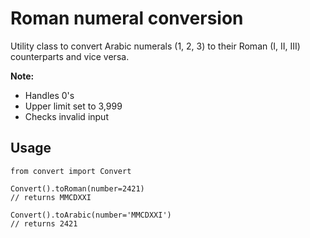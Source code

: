 # Roman numeral conversion
Utility class to convert Arabic numerals (1, 2, 3) to their Roman (I, II, III) counterparts and vice versa. 

__Note:__
* Handles 0's
* Upper limit set to 3,999
* Checks invalid input

## Usage

```
from convert import Convert

Convert().toRoman(number=2421)
// returns MMCDXXI 

Convert().toArabic(number='MMCDXXI')
// returns 2421 
```
